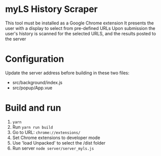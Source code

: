 # myLS History Scraper

This tool must be installed as a Google Chrome extension
It presents the user with a display to select from pre-defined URLs
Upon submission the user's history is scanned for the selected URLS, and the results posted to the server

# Configuration

Update the server address before building in these two files: 
  * src/background/index.js
  * src/popup/App.vue

# Build and run

1. `yarn`
2. Run `yarn run build`
3. Go to URL: `chrome://extensions/`
4. Set Chrome extensions to developer mode
5. Use 'load Unpacked' to select the /dist folder
6. Run server `node server/server_myls.js`
